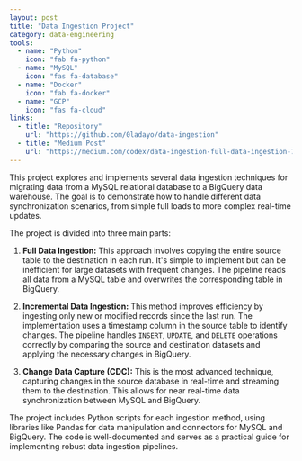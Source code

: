 ```yaml
---
layout: post
title: "Data Ingestion Project"
category: data-engineering
tools:
  - name: "Python"
    icon: "fab fa-python"
  - name: "MySQL"
    icon: "fas fa-database"
  - name: "Docker"
    icon: "fab fa-docker"
  - name: "GCP"
    icon: "fas fa-cloud"
links:
  - title: "Repository"
    url: "https://github.com/0ladayo/data-ingestion"
  - title: "Medium Post"
    url: "https://medium.com/codex/data-ingestion-full-data-ingestion-78f0dad296e9"
---
```


This project explores and implements several data ingestion techniques for migrating data from a MySQL relational database to a BigQuery data warehouse. The goal is to demonstrate how to handle different data synchronization scenarios, from simple full loads to more complex real-time updates.

The project is divided into three main parts:

1.  **Full Data Ingestion:** This approach involves copying the entire source table to the destination in each run. It's simple to implement but can be inefficient for large datasets with frequent changes. The pipeline reads all data from a MySQL table and overwrites the corresponding table in BigQuery.

2.  **Incremental Data Ingestion:** This method improves efficiency by ingesting only new or modified records since the last run. The implementation uses a timestamp column in the source table to identify changes. The pipeline handles `INSERT`, `UPDATE`, and `DELETE` operations correctly by comparing the source and destination datasets and applying the necessary changes in BigQuery.

3.  **Change Data Capture (CDC):** This is the most advanced technique, capturing changes in the source database in real-time and streaming them to the destination. This allows for near real-time data synchronization between MySQL and BigQuery.

The project includes Python scripts for each ingestion method, using libraries like Pandas for data manipulation and connectors for MySQL and BigQuery. The code is well-documented and serves as a practical guide for implementing robust data ingestion pipelines.